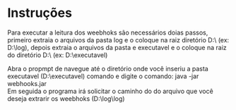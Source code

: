 # Instruções
Para executar a leitura dos weebhoks são necessários doias passos, primeiro extraia o arquivos da pasta log e o coloque na raiz diretório D:\ (ex: D:\log), depois extraia o arquivos da pasta e executavel e o coloque na raiz do diretório D:\ (ex: D:\executavel)

Abra o propmpt de navegue até o diretório onde você inseriu a pasta executavel (D:\executavel) comando e digite o comando:
java -jar webhooks.jar  
Em seguida o programa irá solicitar o caminho do do arquivo que você deseja extrarir os weebhoks (D:\log\log) 
